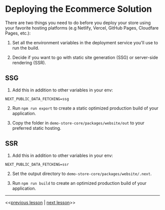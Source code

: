 # Deploying the Ecommerce Solution

There are two things you need to do before you deploy your store using your favorite hosting platforms (e.g Netlify, Vercel, GitHub Pages, Cloudfare Pages, etc.):

1. Set all the environment variables in the deployment service you'll use to run the build.

2. Decide if you want to go with static site generation (SSG) or server-side rendering (SSR).

## SSG

1. Add this in addition to other variables in your env:

```
NEXT_PUBLIC_DATA_FETCHING=ssg
```

2. Run `npm run export` to create a static optimized production build of your application.

3. Copy the folder in `demo-store-core/packages/website/out` to your preferred static hosting.

## SSR

1. Add this in addition to other variables in your env:

```
NEXT_PUBLIC_DATA_FETCHING=ssr
```

2. Set the output directory to `demo-store-core/packages/website/.next`.

3. Run `npm run build` to create an optimized production build of your application.

---

<<[previous lesson](./03.md) | [next lesson](./05.md)>>
